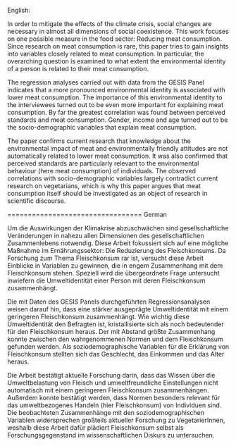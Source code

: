 English: 

In order to mitigate the effects of the climate crisis, social changes are necessary in almost all dimensions of social coexistence. This work focuses on one possible measure in the food sector: Reducing meat consumption. Since research on meat consumption is rare, this paper tries to gain insights into variables closely related to meat consumption. In particular, the overarching question is examined to what extent the environmental identity of a person is related to their meat consumption.
		
The regression analyses carried out with data from the GESIS Panel indicates that a more pronounced environmental identity is associated with lower meat consumption. The importance of this environmental identity to the interviewees turned out to be even more important for explaining meat consumption. By far the greatest correlation was found between perceived standards and meat consumption. Gender, income and age turned out to be the socio-demographic variables that explain meat consumption. 
    
The paper confirms current research that knowledge about the environmental impact of meat and environmentally friendly attitudes are not automatically related to lower meat consumption. It was also confirmed that perceived standards are particularly relevant to the environmental behaviour (here meat consumption) of individuals. The observed correlations with socio-demographic variables largely contradict current research on vegetarians, which is why this paper argues that meat consumption itself should be investigated as an object of research in scientific discourse.

=================================
German 

Um die Auswirkungen der Klimakrise abzuschwächen sind gesellschaftliche Veränderungen in nahezu allen Dimensionen des gesellschaftlichen Zusammenlebens notwendig. Diese Arbeit fokussiert sich auf eine mögliche Maßnahme im Ernährungssektor: Die Reduzierung des Fleischkonsums. Da Forschung zum Thema Fleischkonsum rar ist, versucht diese Arbeit Einblicke in Variablen zu gewinnen, die in engem Zusammenhang mit dem Fleischkonsum stehen. Speziell wird die übergeordnete Frage untersucht inwiefern die Umweltidentität einer Person mit deren Fleischkonsum zusammenhängt.


Die mit Daten des GESIS Panels durchgeführten Regressionsanalysen weisen darauf hin, dass eine stärker ausgeprägte Umweltidentität mit einem geringeren Fleischkonsum zusammenhängt. Wie wichtig diese Umweltidentität den Befragten ist, kristallisierte sich als noch bedeutender für den Fleischkonsum heraus. Der mit Abstand größte Zusammenhang konnte zwischen den wahrgenommenen Normen und dem Fleischkonsum gefunden werden. Als soziodemographische Variablen für die Erklärung von Fleischkonsum stellten sich das Geschlecht, das Einkommen und das Alter heraus. 

Die Arbeit bestätigt aktuelle Forschung darin, dass das Wissen über die Umweltbelastung von Fleisch und umweltfreundliche Einstellungen nicht automatisch mit einem geringeren Fleischkonsum zusammenhängen. Außerdem konnte bestätigt werden, dass Normen besonders relevant für das umweltbezogenes Handeln (hier Fleischkonsum) von Individuen sind. Die beobachteten Zusammenhänge mit den soziodemographischen Variablen widersprechen großteils aktueller Forschung zu VegetarierInnen, weshalb diese Arbeit dafür plädiert Fleischkonsum selbst als Forschungsgegenstand im wissenschaftlichen Diskurs zu untersuchen.
